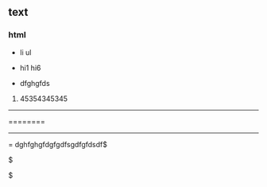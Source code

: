 ## text

### html



* li ul 

* hi1 hi6

* dfghgfds

1. 45354345345

******** 

========

-------------------

= dghfghgfdgfgdfsgdfgfdsdf$

$$$$$$$$$$$$$$$$$$$$$

$ 

$$$$